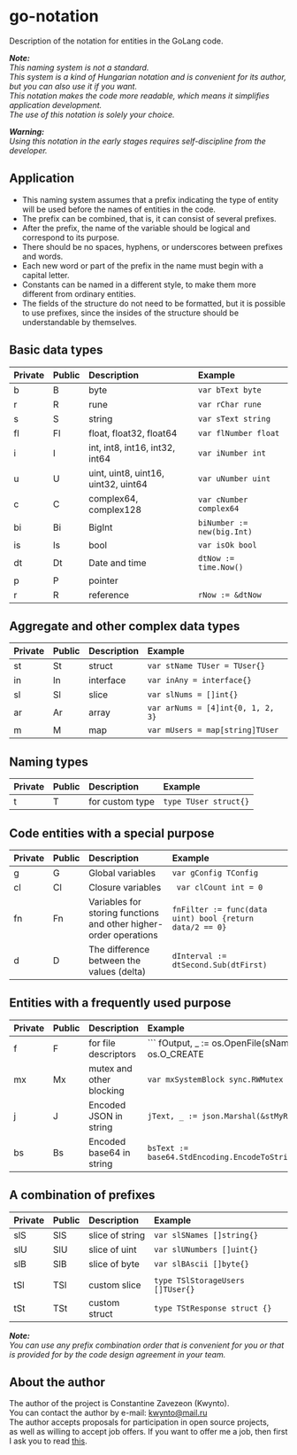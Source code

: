 # go-notation
Description of the notation for entities in the GoLang code.

***Note:***  
*This naming system is not a standard.*  
*This system is a kind of Hungarian notation and is convenient for its author, but you can also use it if you want.*  
*This notation makes the code more readable, which means it simplifies application development.*  
*The use of this notation is solely your choice.*  

***Warning:***  
*Using this notation in the early stages requires self-discipline from the developer.*  

## Application

- This naming system assumes that a prefix indicating the type of entity will be used before the names of entities in the code. 
- The prefix can be combined, that is, it can consist of several prefixes. 
- After the prefix, the name of the variable should be logical and correspond to its purpose. 
- There should be no spaces, hyphens, or underscores between prefixes and words. 
- Each new word or part of the prefix in the name must begin with a capital letter. 
- Constants can be named in a different style, to make them more different from ordinary entities. 
- The fields of the structure do not need to be formatted, but it is possible to use prefixes, since the insides of the structure should be understandable by themselves. 

## Basic data types

|Private|Public|Description|Example|
|:-|:-|:-|:-|
|b|B|byte|``` var bText byte ```|
|r|R|rune|``` var rChar rune ```|
|s|S|string|``` var sText string ```|
|fl|Fl|float, float32, float64|``` var flNumber float ```|
|i|I|int, int8, int16, int32, int64|``` var iNumber int ```|
|u|U|uint, uint8, uint16, uint32, uint64|``` var uNumber uint ```|
|c|C|complex64, complex128|``` var cNumber complex64 ```|
|bi|Bi|BigInt|``` biNumber := new(big.Int) ```|
|is|Is|bool|``` var isOk bool ```|
|dt|Dt|Date and time|``` dtNow := time.Now() ```|
|p|P|pointer| |
|r|R|reference|``` rNow := &dtNow ```|

## Aggregate and other complex data types

|Private|Public|Description|Example|
|:-|:-|:-|:-|
|st|St|struct|``` var stName TUser = TUser{} ```|
|in|In|interface|``` var inAny = interface{} ```|
|sl|Sl|slice|``` var slNums = []int{} ```|
|ar|Ar|array|``` var arNums = [4]int{0, 1, 2, 3} ```|
|m|M|map|``` var mUsers = map[string]TUser ```|

## Naming types

|Private|Public|Description|Example|
|:-|:-|:-|:-|
|t|T|for custom type|``` type TUser struct{} ```|

## Code entities with a special purpose

|Private|Public|Description|Example|
|:-|:-|:-|:-|
|g|G|Global variables|``` var gConfig TConfig ```|
|cl|Cl|Closure variables|``` var clCount int = 0```|
|fn|Fn|Variables for storing functions and other higher-order operations|``` fnFilter := func(data uint) bool {return data/2 == 0} ```|
|d|D|The difference between the values (delta)|``` dInterval := dtSecond.Sub(dtFirst) ```|

## Entities with a frequently used purpose

|Private|Public|Description|Example|
|:-|:-|:-|:-|
|f|F|for file descriptors|``` fOutput, _ := os.OpenFile(sName, os.O_CREATE|os.O_APPEND|os.O_RDWR, 0666) ```|
|mx|Mx|mutex and other blocking|``` var mxSystemBlock sync.RWMutex ```|
|j|J|Encoded JSON in string|``` jText, _ := json.Marshal(&stMyRecord) ```|
|bs|Bs|Encoded base64 in string|``` bsText := base64.StdEncoding.EncodeToString(bData) ```|

## A combination of prefixes

|Private|Public|Description|Example|
|:-|:-|:-|:-|
|slS|SlS|slice of string|``` var slSNames []string{} ```|
|slU|SlU|slice of uint|``` var slUNumbers []uint{} ```|
|slB|SlB|slice of byte|``` var slBAscii []byte{} ```|
| | | | |
|tSl|TSl|custom slice|``` type TSlStorageUsers []TUser{} ```|
|tSt|TSt|custom struct|``` type TStResponse struct {} ```|

***Note:***  
*You can use any prefix combination order that is convenient for you or that is provided for by the code design agreement in your team.*  

## About the author

The author of the project is Constantine Zavezeon (Kwynto).  
You can contact the author by e-mail: kwynto@mail.ru  
The author accepts proposals for participation in open source projects,  
as well as willing to accept job offers.
If you want to offer me a job, then first I ask you to read [this](https://github.com/Kwynto/Kwynto/blob/main/offer.md).
